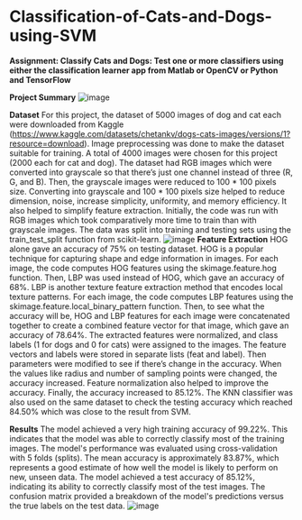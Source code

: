 # Classification-of-Cats-and-Dogs-using-SVM
**Assignment: Classify Cats and Dogs: Test one or more classifiers using either the classification learner app from Matlab or OpenCV or Python and TensorFlow**

**Project Summary**
![image](https://github.com/aleenarayamajhi/Classification-of-Cats-and-Dogs-using-SVM/assets/126793934/b97648e7-f883-4fe1-8372-71e50a503238)

**Dataset**
For this project, the dataset of 5000 images of dog and cat each were downloaded from Kaggle (https://www.kaggle.com/datasets/chetankv/dogs-cats-images/versions/1?resource=download). Image preprocessing was done to make the dataset suitable for training. A total of 4000 images were chosen for this project (2000 each for cat and dog). The dataset had RGB images which were converted into grayscale so that there’s just one channel instead of three (R, G, and B). Then, the grayscale images were reduced to 100 * 100 pixels size. Converting into grayscale and 100 * 100 pixels size helped to reduce dimension, noise, increase simplicity, uniformity, and memory efficiency. It also helped to simplify feature extraction. Initially, the code was run with RGB images which took comparatively more time to train than with grayscale images. The data was split into training and testing sets using the train_test_split function from scikit-learn.
![image](https://github.com/aleenarayamajhi/Classification-of-Cats-and-Dogs-using-SVM/assets/126793934/9b98c752-ed5c-42b3-8b70-0ab147cddb35)
**Feature Extraction**
HOG alone gave an accuracy of 75% on testing dataset. HOG is a popular technique for capturing shape and edge information in images. For each image, the code computes HOG features using the skimage.feature.hog function. Then, LBP was used instead of HOG, which gave an accuracy of 68%. LBP is another texture feature extraction method that encodes local texture patterns. For each image, the code computes LBP features using the skimage.feature.local_binary_pattern function. Then, to see what the accuracy will be, HOG and LBP features for each image were concatenated together to create a combined feature vector for that image, which gave an accuracy of 78.64%. The extracted features were normalized, and class labels (1 for dogs and 0 for cats) were assigned to the images. The feature vectors and labels were stored in separate lists (feat and label). Then parameters were modified to see if there’s change in the accuracy. When the values like radius and number of sampling points were changed, the accuracy increased. Feature normalization also helped to improve the accuracy. Finally, the accuracy increased to 85.12%. The KNN classifier was also used on the same dataset to check the testing accuracy which reached 84.50% which was close to the result from SVM. 

**Results**
The model achieved a very high training accuracy of 99.22%. This indicates that the model was able to correctly classify most of the training images. The model's performance was evaluated using cross-validation with 5 folds (splits). The mean accuracy is approximately 83.87%, which represents a good estimate of how well the model is likely to perform on new, unseen data. The model achieved a test accuracy of 85.12%, indicating its ability to correctly classify most of the test images. The confusion matrix provided a breakdown of the model's predictions versus the true labels on the test data. 
![image](https://github.com/aleenarayamajhi/Classification-of-Cats-and-Dogs-using-SVM/assets/126793934/763619e2-7541-44bb-b90a-8f7916b9c82d)
